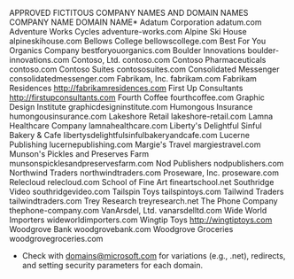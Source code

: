 APPROVED FICTITOUS COMPANY NAMES AND DOMAIN NAMES
COMPANY NAME DOMAIN NAME*
Adatum Corporation adatum.com
Adventure Works Cycles adventure-works.com
Alpine Ski House alpineskihouse.com
Bellows College bellowscollege.com
Best For You Organics Company bestforyouorganics.com
Boulder Innovations boulder-innovations.com
Contoso, Ltd. contoso.com
Contoso Pharmaceuticals contoso.com
Contoso Suites contososuites.com
Consolidated Messenger consolidatedmessenger.com
Fabrikam, Inc. fabrikam.com
Fabrikam Residences http://fabrikamresidences.com
First Up Consultants http://firstupconsultants.com
Fourth Coffee fourthcoffee.com
Graphic Design Institute graphicdesigninstitute.com
Humongous Insurance humongousinsurance.com
Lakeshore Retail lakeshore-retail.com
Lamna Healthcare Company lamnahealthcare.com
Liberty's Delightful Sinful Bakery & Cafe libertysdelightfulsinfulbakeryandcafe.com
Lucerne Publishing lucernepublishing.com
Margie's Travel margiestravel.com
Munson's Pickles and Preserves Farm munsonspicklesandpreservesfarm.com
Nod Publishers nodpublishers.com
Northwind Traders northwindtraders.com
Proseware, Inc. proseware.com
Relecloud relecloud.com
School of Fine Art fineartschool.net 
Southridge Video southridgevideo.com
Tailspin Toys tailspintoys.com
Tailwind Traders tailwindtraders.com
Trey Research treyresearch.net
The Phone Company thephone-company.com
VanArsdel, Ltd. vanarsdelltd.com
Wide World Importers wideworldimporters.com
Wingtip Toys http://wingtiptoys.com
Woodgrove Bank woodgrovebank.com
Woodgrove Groceries woodgrovegroceries.com
* Check with domains@microsoft.com for variations (e.g., .net), redirects, and setting security 
parameters for each domain. 